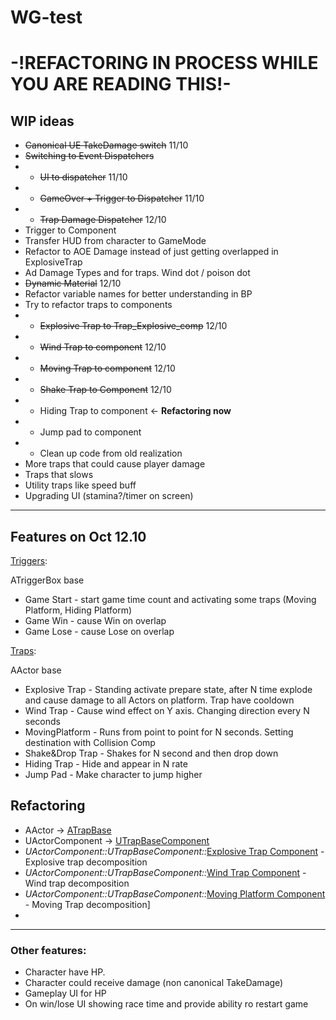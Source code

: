 # WG-test

# -!REFACTORING IN PROCESS WHILE YOU ARE READING THIS!-
## WIP ideas 
* ~~Canonical UE TakeDamage switch~~ 11/10
* ~~Switching to Event Dispatchers~~
* * ~~UI to dispatcher~~ 11/10
* * ~~GameOver + Trigger to Dispatcher~~ 11/10
* * ~~Trap Damage Dispatcher~~ 12/10
* Trigger to Component
* Transfer HUD from character to GameMode
* Refactor to AOE Damage instead of just getting overlapped in ExplosiveTrap
* Ad Damage Types and for traps. Wind dot / poison dot 
* ~~Dynamic Material~~ 12/10
* Refactor variable names for better understanding in BP
* Try to refactor traps to components
* * ~~Explosive Trap to Trap_Explosive_comp~~ 12/10
* * ~~Wind Trap to component~~ 12/10
* * ~~Moving Trap to component~~ 12/10
* * ~~Shake Trap to Component~~ 12/10
* * Hiding Trap to component <- **Refactoring now**
* * Jump pad to component
* * Clean up code from old realization
* More traps that could cause player damage
* Traps that slows
* Utility traps like speed buff
* Upgrading UI (stamina?/timer on screen)

***

## Features on Oct 12.10
[Triggers](Source/WG/trigger.cpp):

ATriggerBox base
* Game Start - start game time count and activating some traps (Moving Platform, Hiding Platform)
* Game Win - cause Win on overlap
* Game Lose - cause Lose on overlap


[Traps](Source/WG/trap_platform.cpp):

AActor base
* Explosive Trap - Standing activate prepare state, after N time explode and cause damage to all Actors on platform. Trap have cooldown
* Wind Trap - Cause wind effect on Y axis. Changing direction every N seconds
* MovingPlatform - Runs from point to point for N seconds. Setting destination with Collision Comp
* Shake&Drop Trap - Shakes for N second and then drop down
* Hiding Trap - Hide and appear in N rate
* Jump Pad - Make character to jump higher

## Refactoring
* AActor -> [ATrapBase](Source/WG/Traps/TrapBase.cpp)
* UActorComponent -> [UTrapBaseComponent](Source/WG/Traps/TrapBaseComponent.cpp)
* _UActorComponent::UTrapBaseComponent::_[Explosive Trap Component](Source/WG/Traps/Trap_Explosive_comp.cpp) - Explosive trap decomposition  
* _UActorComponent::UTrapBaseComponent::_[Wind Trap Component](Source/WG/Traps/Trap_Wind_comp.cpp) - Wind trap decomposition
* _UActorComponent::UTrapBaseComponent::_[Moving Platform Component](Source/WG/Traps/Trap_MovingPlatform_comp.cpp) - Moving Trap decomposition]
* 
***

### Other features:
* Character have HP.
* Character could receive damage (non canonical TakeDamage)
* Gameplay UI for HP
* On win/lose UI showing race time and provide ability ro restart game

